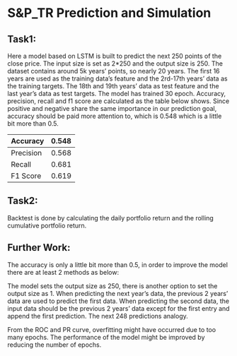 # S&P_TR Prediction and Simulation
## Task1:

Here a model based on LSTM is built to predict the next 250 points of the close price. The input size is set as 2*250 and the output size is 250. 
The dataset contains around 5k years’ points, so nearly 20 years. The first 16 years are used as the training data’s feature and the 2rd-17th years’ data as the training targets. The 18th and 19th years’ data as test feature and the last year’s data as test targets. The model has trained 30 epoch.
Accuracy, precision, recall and f1 score are calculated as the table below shows. Since positive and negative share the same importance in our prediction goal, accuracy should be paid more attention to, which is 0.548 which is a little bit more than 0.5.

| Accuracy | 0.548 |
| ----------- |-------|
| Precision | 0.568 |
| Recall | 0.681 |     
| F1 Score | 0.619 |

## Task2:
Backtest is done by calculating the daily portfolio return and the rolling cumulative portfolio return.

## Further Work:
The accuracy is only a little bit more than 0.5, in order to improve the model there are at least 2 methods as below:

The model sets the output size as 250, there is another option to set the output size as 1. When predicting the next year’s data, the previous 2 years’ data are used to predict the first data. When predicting the second data, the input data should be the previous 2 years’ data except for the first entry and append the first prediction. The next 248 predictions analogy.

From the ROC and PR curve, overfitting might have occurred due to too many epochs. The performance of the model might be improved by reducing the number of epochs.
